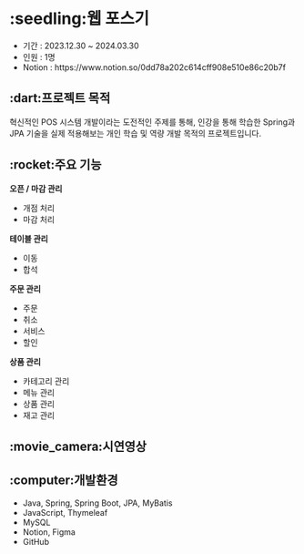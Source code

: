 <h1>:seedling:웹 포스기</h1>
<ul>
  <li>기간 : 2023.12.30 ~ 2024.03.30</li>
  <li>인원 : 1명</li>
  <li>Notion : https://www.notion.so/0dd78a202c614cff908e510e86c20b7f</li>
</ul>

<h2>:dart:프로젝트 목적</h2>
혁신적인 POS 시스템 개발이라는 도전적인 주제를 통해, 인강을 통해 학습한 Spring과 JPA 기술을 실제 적용해보는 개인 학습 및 역량 개발 목적의 프로젝트입니다.

<h2>:rocket:주요 기능</h2>
<strong>오픈 / 마감 관리</strong>
<ul>
  <li>개점 처리</li>
  <li>마감 처리</li>
</ul>
<strong>테이블 관리</strong>
<ul>
  <li>이동</li>
  <li>합석</li>
</ul>
<strong>주문 관리</strong>
<ul>
  <li>주문</li>
  <li>취소</li>
  <li>서비스</li>
  <li>할인</li>
</ul>
<strong>상품 관리</strong>
<ul>
  <li>카테고리 관리</li>
  <li>메뉴 관리</li>
  <li>상품 관리</li>
  <li>재고 관리</li>
</ul>

<h2>:movie_camera:시연영상</h2>

<h2>:computer:개발환경</h2>
<ul>
  <li>Java, Spring, Spring Boot, JPA, MyBatis</li>
  <li>JavaScript, Thymeleaf</li>
  <li>MySQL</li>
  <li>Notion, Figma</li>
  <li>GitHub</li>
</ul>

